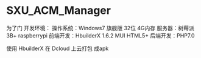 # SXU_ACM_Manager
为了门
开发环境：
操作系统：Windows7 旗舰版 32位 4G内存
服务器：树莓派3B+  raspberrypi 
前端开发：HbuilderX 1.6.2
         MUI HTML5+ 
后端开发：PHP7.0

使用 HbuilderX 在 Dcloud 上云打包 成apk
